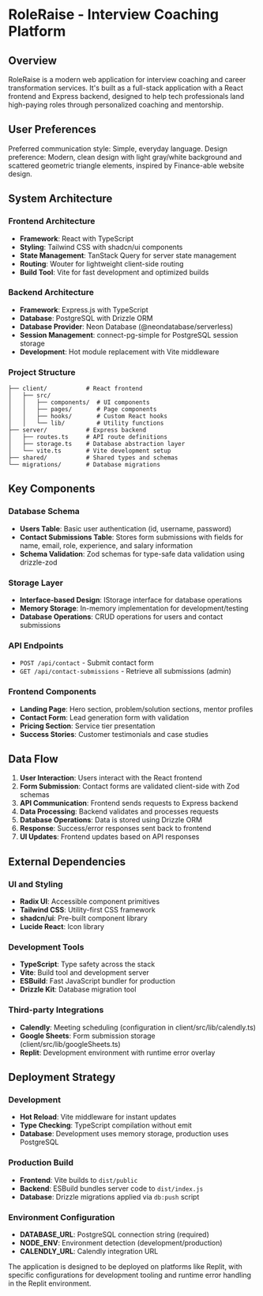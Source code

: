 # RoleRaise - Interview Coaching Platform

## Overview

RoleRaise is a modern web application for interview coaching and career transformation services. It's built as a full-stack application with a React frontend and Express backend, designed to help tech professionals land high-paying roles through personalized coaching and mentorship.

## User Preferences

Preferred communication style: Simple, everyday language.
Design preference: Modern, clean design with light gray/white background and scattered geometric triangle elements, inspired by Finance-able website design.

## System Architecture

### Frontend Architecture
- **Framework**: React with TypeScript
- **Styling**: Tailwind CSS with shadcn/ui components
- **State Management**: TanStack Query for server state management
- **Routing**: Wouter for lightweight client-side routing
- **Build Tool**: Vite for fast development and optimized builds

### Backend Architecture
- **Framework**: Express.js with TypeScript
- **Database**: PostgreSQL with Drizzle ORM
- **Database Provider**: Neon Database (@neondatabase/serverless)
- **Session Management**: connect-pg-simple for PostgreSQL session storage
- **Development**: Hot module replacement with Vite middleware

### Project Structure
```
├── client/           # React frontend
│   ├── src/
│   │   ├── components/  # UI components
│   │   ├── pages/       # Page components
│   │   ├── hooks/       # Custom React hooks
│   │   └── lib/         # Utility functions
├── server/           # Express backend
│   ├── routes.ts     # API route definitions
│   ├── storage.ts    # Database abstraction layer
│   └── vite.ts       # Vite development setup
├── shared/           # Shared types and schemas
└── migrations/       # Database migrations
```

## Key Components

### Database Schema
- **Users Table**: Basic user authentication (id, username, password)
- **Contact Submissions Table**: Stores form submissions with fields for name, email, role, experience, and salary information
- **Schema Validation**: Zod schemas for type-safe data validation using drizzle-zod

### Storage Layer
- **Interface-based Design**: IStorage interface for database operations
- **Memory Storage**: In-memory implementation for development/testing
- **Database Operations**: CRUD operations for users and contact submissions

### API Endpoints
- `POST /api/contact` - Submit contact form
- `GET /api/contact-submissions` - Retrieve all submissions (admin)

### Frontend Components
- **Landing Page**: Hero section, problem/solution sections, mentor profiles
- **Contact Form**: Lead generation form with validation
- **Pricing Section**: Service tier presentation
- **Success Stories**: Customer testimonials and case studies

## Data Flow

1. **User Interaction**: Users interact with the React frontend
2. **Form Submission**: Contact forms are validated client-side with Zod schemas
3. **API Communication**: Frontend sends requests to Express backend
4. **Data Processing**: Backend validates and processes requests
5. **Database Operations**: Data is stored using Drizzle ORM
6. **Response**: Success/error responses sent back to frontend
7. **UI Updates**: Frontend updates based on API responses

## External Dependencies

### UI and Styling
- **Radix UI**: Accessible component primitives
- **Tailwind CSS**: Utility-first CSS framework
- **shadcn/ui**: Pre-built component library
- **Lucide React**: Icon library

### Development Tools
- **TypeScript**: Type safety across the stack
- **Vite**: Build tool and development server
- **ESBuild**: Fast JavaScript bundler for production
- **Drizzle Kit**: Database migration tool

### Third-party Integrations
- **Calendly**: Meeting scheduling (configuration in client/src/lib/calendly.ts)
- **Google Sheets**: Form submission storage (client/src/lib/googleSheets.ts)
- **Replit**: Development environment with runtime error overlay

## Deployment Strategy

### Development
- **Hot Reload**: Vite middleware for instant updates
- **Type Checking**: TypeScript compilation without emit
- **Database**: Development uses memory storage, production uses PostgreSQL

### Production Build
- **Frontend**: Vite builds to `dist/public`
- **Backend**: ESBuild bundles server code to `dist/index.js`
- **Database**: Drizzle migrations applied via `db:push` script

### Environment Configuration
- **DATABASE_URL**: PostgreSQL connection string (required)
- **NODE_ENV**: Environment detection (development/production)
- **CALENDLY_URL**: Calendly integration URL

The application is designed to be deployed on platforms like Replit, with specific configurations for development tooling and runtime error handling in the Replit environment.